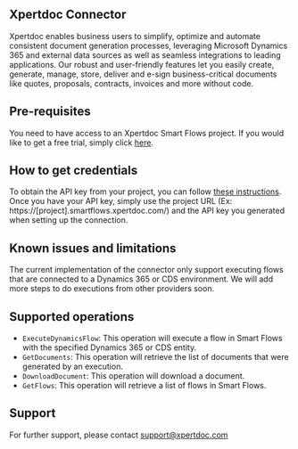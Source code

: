 ## Xpertdoc Connector

Xpertdoc enables business users to simplify, optimize and automate consistent document generation processes, leveraging Microsoft Dynamics 365 and external data sources as well as seamless integrations to leading applications. Our robust and user-friendly features let you easily create, generate, manage, store, deliver and e-sign business-critical documents like quotes, proposals, contracts, invoices and more without code.

## Pre-requisites

You need to have access to an Xpertdoc Smart Flows project. If you would like to get a free trial, simply click [here](https://www.xpertdoc.com/en/get-free-trial-document-generation/).

## How to get credentials

To obtain the API key from your project, you can follow [these instructions](https://kb.xpertdoc.com/display/UM/Using+the+API#UsingtheAPI-APIkeys). Once you have your API key, simply use the project URL (Ex: https://\[project\].smartflows.xpertdoc.com/) and the API key you generated when setting up the connection.

## Known issues and limitations

The current implementation of the connector only support executing flows that are connected to a Dynamics 365 or CDS environment. We will add more steps to do executions from other providers soon.

## Supported operations

* ```ExecuteDynamicsFlow```: This operation will execute a flow in Smart Flows with the specified Dynamics 365 or CDS entity.
* ```GetDocuments```: This operation will retrieve the list of documents that were generated by an execution.
* ```DownloadDocument```: This operation will download a document.
* ```GetFlows```: This operation will retrieve a list of flows in Smart Flows.

## Support

For further support, please contact support@xpertdoc.com